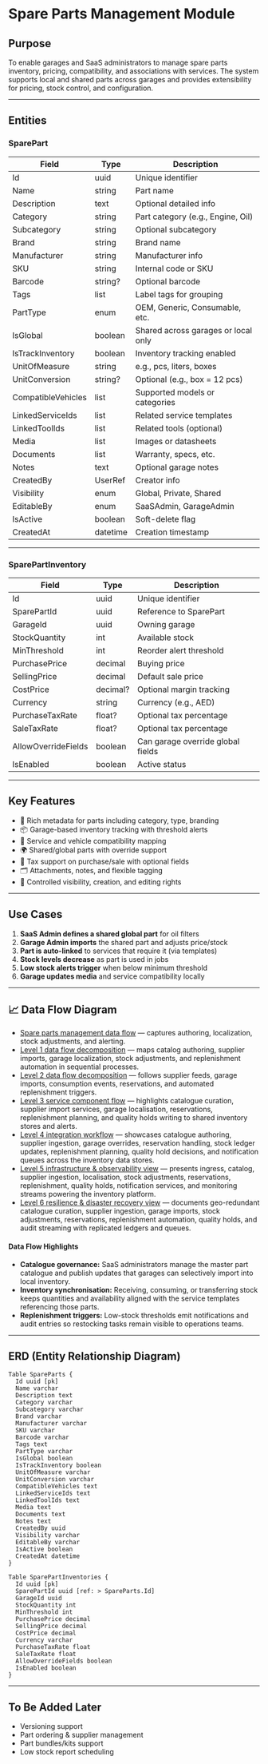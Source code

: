 # Spare Parts Management Module

## Purpose

To enable garages and SaaS administrators to manage spare parts inventory, pricing, compatibility, and associations with services. The system supports local and shared parts across garages and provides extensibility for pricing, stock control, and configuration.

---

## Entities

### SparePart

| Field              | Type         | Description                         |
| ------------------ | ------------ | ----------------------------------- |
| Id                 | uuid         | Unique identifier                   |
| Name               | string       | Part name                           |
| Description        | text         | Optional detailed info              |
| Category           | string       | Part category (e.g., Engine, Oil)   |
| Subcategory        | string       | Optional subcategory                |
| Brand              | string       | Brand name                          |
| Manufacturer       | string       | Manufacturer info                   |
| SKU                | string       | Internal code or SKU                |
| Barcode            | string?      | Optional barcode                    |
| Tags               | list<string> | Label tags for grouping             |
| PartType           | enum         | OEM, Generic, Consumable, etc.      |
| IsGlobal           | boolean      | Shared across garages or local only |
| IsTrackInventory   | boolean      | Inventory tracking enabled          |
| UnitOfMeasure      | string       | e.g., pcs, liters, boxes            |
| UnitConversion     | string?      | Optional (e.g., box = 12 pcs)       |
| CompatibleVehicles | list<string> | Supported models or categories      |
| LinkedServiceIds   | list<uuid>   | Related service templates           |
| LinkedToolIds      | list<uuid>   | Related tools (optional)            |
| Media              | list<string> | Images or datasheets                |
| Documents          | list<string> | Warranty, specs, etc.               |
| Notes              | text         | Optional garage notes               |
| CreatedBy          | UserRef      | Creator info                        |
| Visibility         | enum         | Global, Private, Shared             |
| EditableBy         | enum         | SaaSAdmin, GarageAdmin              |
| IsActive           | boolean      | Soft-delete flag                    |
| CreatedAt          | datetime     | Creation timestamp                  |

---

### SparePartInventory

| Field               | Type     | Description                       |
| ------------------- | -------- | --------------------------------- |
| Id                  | uuid     | Unique identifier                 |
| SparePartId         | uuid     | Reference to SparePart            |
| GarageId            | uuid     | Owning garage                     |
| StockQuantity       | int      | Available stock                   |
| MinThreshold        | int      | Reorder alert threshold           |
| PurchasePrice       | decimal  | Buying price                      |
| SellingPrice        | decimal  | Default sale price                |
| CostPrice           | decimal? | Optional margin tracking          |
| Currency            | string   | Currency (e.g., AED)              |
| PurchaseTaxRate     | float?   | Optional tax percentage           |
| SaleTaxRate         | float?   | Optional tax percentage           |
| AllowOverrideFields | boolean  | Can garage override global fields |
| IsEnabled           | boolean  | Active status                     |

---

## Key Features

* 🔩 Rich metadata for parts including category, type, branding
* 📦 Garage-based inventory tracking with threshold alerts
* 🔗 Service and vehicle compatibility mapping
* 🌍 Shared/global parts with override support
* 💸 Tax support on purchase/sale with optional fields
* 🗂️ Attachments, notes, and flexible tagging
* 👥 Controlled visibility, creation, and editing rights

---

## Use Cases

1. **SaaS Admin defines a shared global part** for oil filters
2. **Garage Admin imports** the shared part and adjusts price/stock
3. **Part is auto-linked** to services that require it (via templates)
4. **Stock levels decrease** as part is used in jobs
5. **Low stock alerts trigger** when below minimum threshold
6. **Garage updates media** and service compatibility locally

---

## 📈 Data Flow Diagram

- [Spare parts management data flow](../../Diagrams/DataFlow/SparePartsManagement.md) — captures authoring, localization, stock adjustments, and alerting.
- [Level 1 data flow decomposition](../../Diagrams/DataFlow/Level1/SparePartsManagement-Level1.md) — maps catalog authoring, supplier imports, garage localization, stock adjustments, and replenishment automation in sequential processes.
- [Level 2 data flow decomposition](../../Diagrams/DataFlow/Level2/SparePartsManagement-Level2.md) — follows supplier feeds, garage imports, consumption events, reservations, and automated replenishment triggers.
- [Level 3 service component flow](../../Diagrams/DataFlow/Level3/SparePartsManagement-Level3.md) — highlights catalogue curation, supplier import services, garage localisation, reservations, replenishment planning, and quality holds writing to shared inventory stores and alerts.
- [Level 4 integration workflow](../../Diagrams/DataFlow/Level4/SparePartsManagement-Level4.md) — showcases catalogue authoring, supplier ingestion, garage overrides, reservation handling, stock ledger updates, replenishment planning, quality hold decisions, and notification queues across the inventory data stores.
- [Level 5 infrastructure & observability view](../../Diagrams/DataFlow/Level5/SparePartsManagement-Level5.md) — presents ingress, catalog, supplier ingestion, localisation, stock adjustments, reservations, replenishment, quality holds, notification services, and monitoring streams powering the inventory platform.
- [Level 6 resilience & disaster recovery view](../../Diagrams/DataFlow/Level6/SparePartsManagement-Level6.md) — documents geo-redundant catalogue curation, supplier ingestion, garage imports, stock adjustments, reservations, replenishment automation, quality holds, and audit streaming with replicated ledgers and queues.

#### Data Flow Highlights
- **Catalogue governance:** SaaS administrators manage the master part catalogue and publish updates that garages can selectively import into local inventory.
- **Inventory synchronisation:** Receiving, consuming, or transferring stock keeps quantities and availability aligned with the service templates referencing those parts.
- **Replenishment triggers:** Low-stock thresholds emit notifications and audit entries so restocking tasks remain visible to operations teams.

---

## ERD (Entity Relationship Diagram)

```dbml
Table SpareParts {
  Id uuid [pk]
  Name varchar
  Description text
  Category varchar
  Subcategory varchar
  Brand varchar
  Manufacturer varchar
  SKU varchar
  Barcode varchar
  Tags text
  PartType varchar
  IsGlobal boolean
  IsTrackInventory boolean
  UnitOfMeasure varchar
  UnitConversion varchar
  CompatibleVehicles text
  LinkedServiceIds text
  LinkedToolIds text
  Media text
  Documents text
  Notes text
  CreatedBy uuid
  Visibility varchar
  EditableBy varchar
  IsActive boolean
  CreatedAt datetime
}

Table SparePartInventories {
  Id uuid [pk]
  SparePartId uuid [ref: > SpareParts.Id]
  GarageId uuid
  StockQuantity int
  MinThreshold int
  PurchasePrice decimal
  SellingPrice decimal
  CostPrice decimal
  Currency varchar
  PurchaseTaxRate float
  SaleTaxRate float
  AllowOverrideFields boolean
  IsEnabled boolean
}
```

---

## To Be Added Later

* Versioning support
* Part ordering & supplier management
* Part bundles/kits support
* Low stock report scheduling
